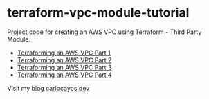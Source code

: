 # terraform-vpc-module-tutorial
Project code for creating an AWS VPC using Terraform - Third Party Module.

- [Terraforming an AWS VPC Part 1](https://carlocayos.dev/2020/07/terraforming-an-aws-vpc-part-1/)
- [Terraforming an AWS VPC Part 2](https://carlocayos.dev/2020/07/terraforming-an-aws-vpc-part-2/)
- [Terraforming an AWS VPC Part 3](https://carlocayos.dev/2020/07/terraforming-an-aws-vpc-part-3/)
- [Terraforming an AWS VPC Part 4](https://carlocayos.dev/2020/07/terraforming-an-aws-vpc-part-4-using-modules/)

Visit my blog [carlocayos.dev](https://carlocayos.dev)

